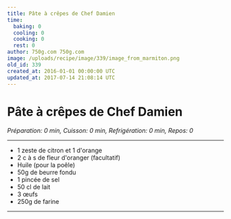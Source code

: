 ```yaml
---
title: Pâte à crêpes de Chef Damien
time:
  baking: 0
  cooling: 0
  cooking: 0
  rest: 0
author: 750g.com 750g.com
image: /uploads/recipe/image/339/image_from_marmiton.png
old_id: 339
created_at: 2016-01-01 00:00:00 UTC
updated_at: 2017-07-14 21:08:14 UTC
---
```


# Pâte à crêpes de Chef Damien

*Préparation: 0 min, Cuisson: 0 min, Refrigération: 0 min, Repos: 0*

---

- 1 zeste de citron et 1 d'orange
- 2 c à s de fleur d'oranger (facultatif)
- Huile (pour la poêle)
- 50g de beurre fondu
- 1 pincée de sel
- 50 cl de lait
- 3 œufs
- 250g de farine

---


